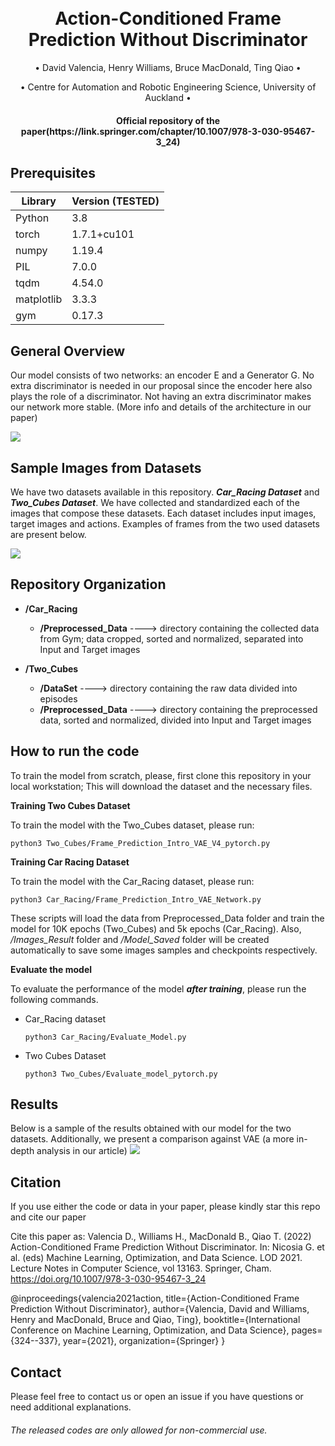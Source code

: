 
<h1 align="center">
  <br>
Action-Conditioned Frame Prediction Without Discriminator
  <br>
 </h1>
 
   <p align="center">
    • David Valencia, Henry Williams, Bruce MacDonald, Ting Qiao •
   </p>
   
   <p align="center">
    • Centre for Automation and Robotic Engineering Science, University of Auckland •
   </p>
<h4 align="center">Official repository of the paper(https://link.springer.com/chapter/10.1007/978-3-030-95467-3_24)</h4>

## Prerequisites

|Library         | Version (TESTED) |
|----------------------|----|
| Python | 3.8|
| torch | 1.7.1+cu101|
| numpy | 1.19.4|
| PIL |  7.0.0 |
| tqdm|  4.54.0|
| matplotlib|  3.3.3|
| gym| 0.17.3|

## General Overview

Our model consists of two networks: an encoder E and a Generator G. No extra discriminator is needed in our proposal since the encoder here also plays the role of a discriminator. Not having an extra discriminator makes our network more stable. (More info and details of the architecture in our paper)

![](https://github.com/dvalenciar/Action-Conditioned-Frame-Prediction-Without-Discriminator/blob/main/Read_Img_Files/image_net.png)


## Sample Images from Datasets

We have two datasets available in this repository. ***Car_Racing Dataset*** and ***Two_Cubes Dataset***. We have collected and standardized each of the images that compose these datasets. Each dataset includes input images, target images and actions. Examples of frames from the two used datasets are present below. 

![](https://github.com/dvalenciar/Action-Conditioned-Frame-Prediction-Without-Discriminator/blob/main/Read_Img_Files/Example_of_Data.png)

## Repository Organization

* **/Car_Racing**
  - **/Preprocessed_Data** ----> directory containing the collected data from Gym; data cropped, sorted and normalized, separated into Input and Target images

* **/Two_Cubes**
  - **/DataSet**           ----> directory containing the raw data divided into episodes
  - **/Preprocessed_Data** ----> directory containing the preprocessed data, sorted and normalized, divided into Input and Target images

## How to run the code

To train the model from scratch, please, first clone this repository in your local workstation; This will download the dataset and the necessary files.

**Training Two Cubes Dataset**

To train the model with the Two_Cubes dataset, please run:

  ```
  python3 Two_Cubes/Frame_Prediction_Intro_VAE_V4_pytorch.py
  ```
  
**Training Car Racing Dataset**

To train the model with the Car_Racing dataset, please run:

  ```
  python3 Car_Racing/Frame_Prediction_Intro_VAE_Network.py

  ```

These scripts will load the data from Preprocessed_Data folder and train the model for 10K epochs (Two_Cubes) and 5k epochs (Car_Racing). Also, _/Images_Result_ folder and _/Model_Saved_ folder will be created automatically to save some images samples and checkpoints respectively.

**Evaluate the model**

To evaluate the performance of the model ***after training***, please run the following commands. 

- Car_Racing dataset

  ```
  python3 Car_Racing/Evaluate_Model.py

  ```
- Two Cubes Dataset
   ```
  python3 Two_Cubes/Evaluate_model_pytorch.py

  ```

## Results

Below is a sample of the results obtained with our model for the two datasets. Additionally,  we present a comparison against VAE  (a more in-depth analysis in our article)
![](https://github.com/dvalenciar/Action-Conditioned-Frame-Prediction-Without-Discriminator/blob/main/Read_Img_Files/Results.png)


## Citation
If you use either the code or data in your paper, please kindly star this repo and cite our paper

Cite this paper as:
Valencia D., Williams H., MacDonald B., Qiao T. (2022) Action-Conditioned Frame Prediction Without Discriminator. In: Nicosia G. et al. (eds) Machine Learning, Optimization, and Data Science. LOD 2021. Lecture Notes in Computer Science, vol 13163. Springer, Cham. https://doi.org/10.1007/978-3-030-95467-3_24

@inproceedings{valencia2021action,
  title={Action-Conditioned Frame Prediction Without Discriminator},
  author={Valencia, David and Williams, Henry and MacDonald, Bruce and Qiao, Ting},
  booktitle={International Conference on Machine Learning, Optimization, and Data Science},
  pages={324--337},
  year={2021},
  organization={Springer}
}



## Contact
Please feel free to contact us or open an issue if you have questions or need additional explanations.

######  The released codes are only allowed for non-commercial use.
